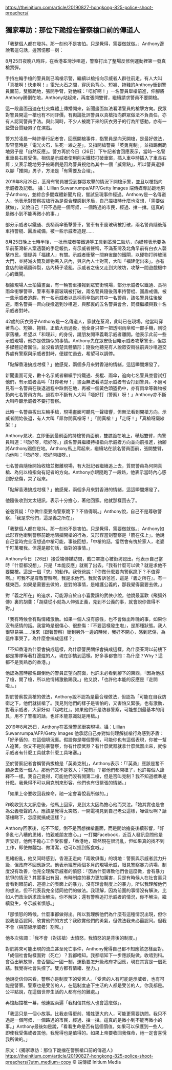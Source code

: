 https://theinitium.com/article/20190827-hongkong-825-police-shoot-preachers/

## 獨家專訪：那位下跪擋在警察槍口前的傳道人

「我整個人都在發抖。那一刻也不是害怕。只是覺得，需要做就做。」Anthony邊說著這句話，邊回憶那一刻：

8月25日夜晚八時許，在香港荃灣沙咀道，警察打出了整場反修例運動裡第一發真槍實彈。

手持左輪手槍的警員剛已鳴槍示警，繼續以槍指向示威者人群往前走。有人大叫「真槍啊！快走啊！」電光火石之間，穿灰色背心、短褲、拖鞋的Anthony衝到警員面前，雙膝跪地，張開手臂，對他喊：「唔好啊！」一名警員舉槍前進，伸腳將Anthony踢倒在地，Anthony站起來，再度張開雙臂，繼續請求警員不要開槍。

這一段畫面迅速在社交媒體上傳播開來，新聞畫面無法看清警員的槍擊方向。民眾對警員開這一槍也有不同評價，有輿論批評警員以真槍指向群眾做法不負責任，亦有人認同警員手法。與此同時，不少人被跪下來的灰衣男子的行為所感動，亦有一些聲音質疑男子在演戲。

警方於凌晨一時許舉行記者會，回應開槍事件，指警員是向天開槍，是最好做法，形容當時是「電光火石，生死一線之差」，又指開槍警員「英勇克制」，並指踢倒跪地男子是「自然反應」。警方再於今日（26日）下午記者會回應表示，當時一名警車車長右肩受傷，相信是示威者使用削尖鐵枝打破車窗，插入車中時插入了車長右肩；又表示跪地男子被踢倒是因為警員視他為其中一個「威脅點」，所以警員選擇以腳「推開」男子，方法是「有需要及合理」。


2019年8月25日，荃灣有警員被受到群眾攻擊的情況下開槍示警，並且以槍指向示威者及記者。 攝：Lillian Suwanrumpa/AFP/Getty Images
端傳媒專訪跪地男子Anthony，並綜合多間媒體新聞片段，嘗試呈現事件經過。Anthony是一名傳道人，他表示對警察拔槍行為是否合理感到矛盾，自己擋槍時什麼也沒想，「需要做就做」，又說自己「只不過是一個阿叔，一個路過的市民，經過、擋一擋。這真的是微小到不能再微小的事。」

部分示威者以鐵通、長柄雨傘衝擊警車，警車有車窗玻璃被打破，兩名警員隨後落車持警棍、圓盾戒備，被一些示威者追趕......

8月25日晚上七時半後，一批示威者帶鐵通等工具到荃灣二陂坊，向媒體表示要為早前荃灣斬人案遇襲的手足報仇，有示威者聲稱，不滿荃灣及北角早前有白衣人襲擊市民，懷疑與「福建人」有關。示威者衝擊一間麻雀館的鐵閘，以硬物打碎玻璃大門，並將滅火筒及雜物丟入店內，與店內人士對罵，大叫「福建佬出來」。亦有食店的玻璃窗碎裂，店內椅子凌亂。示威者之後又走到大陂坊，攻擊一間遊戲機中心的鐵閘。

根據現場人士拍攝畫面，有一輛警車接報到眾安街現場，部分示威者以鐵通、長柄雨傘衝擊警車，警車有車窗玻璃被打破，兩名警員隨後落車持警棍、圓盾戒備，被一些示威者追趕，有一名示威者以長柄雨傘指向其中一名警員，該名警員往後躲避。兩名警員一齊向後撤退到沙咀道，與那裏的五名警員會合，同樣繼續與數十名示威者對峙。

42歲的灰衣男子Anthony是一名傳道人，家就在荃灣，此時已在現場。他當時穿著背心、短褲、拖鞋，正值大雨過後，他全身只帶一把透明雨傘和一部手機，剛從家落樓，希望以「和理非」的身份，請朋友開車義載示威者離開。他表示此前一些示威現場，他亦是做類似的事情。Anthony先在眾安街目睹示威者攻擊警車，但眾多媒體記者圍住，並沒看清楚具體情形；隨後他聽見有人說眾安街往前與沙咀道交界處有警察與示威者對峙，便趕忙過去，希望可以調停。

「點解香港搞成咁樣？」他感覺，兩個多月來對香港的情緒，這這瞬間爆發了。

新聞畫面可見，數十名示威者繼續手持鐵通、長棍、雨傘，追向七名警員並嘗試打他們，有示威者高叫「打你老母！」畫面無法看清楚示威者有否打到警員，不過可見有一名警員在後退過程中跌倒在地，再被一個黃色頭盔扔中，亦有雨傘等雜物被扔向七名警員方向。過程中不斷有人大叫「唔好打（警察）呀！」Anthony亦不斷大叫呼籲示威者不要打警察。

此時一名警員拔出左輪手槍，現場畫面可聽見一聲槍響，但無法看到開槍方向。示威者開始後退，有人大叫「屌你開真槍呀！」「開真槍！」「走呀！」「真槍呀癡線架！」

Anthony見狀，立即衝到最前面的持槍警員面前，雙膝跪在地上，舉起雙臂，向警員叫道：「唔好呀，唔好呀。」該名警員繼續持槍指向示威者方向並向前推進，抬腳將Anthony踢倒在地。Anthony馬上爬起來，繼續站在該名警員面前，張開雙臂，向他叫：「唔好呀，唔好開槍呀。」

七名警員隨後開始收槍並撤離現場，有大批記者繼續追上去，質問警員為何開真槍、為何以槍指向有記者的方向。Anthony亦跟隨跑了一段路，他表示當時內心感到好悲傷，哭了起來。

「點解香港搞成咁樣？」他感覺，兩個多月來對香港的情緒，這這瞬間爆發了。

他隨後收到太太短訊，表示十分擔心，著他回家。他就那樣回去了。

爸爸質疑：「你做什麼要向警察跪下？不值得啊。」Anthony說，自己不是尊敬警察，「我是求他們，這是義之所在」。

「我整個人都在發抖。那一刻也不是害怕。只是覺得，需要做就做。」Anthony如此形容他衝到警察前跪地阻攔開槍的行為，又形容當刻警察是「箭在弦上」。他說自己當時完全沒想過中槍可能，事後回想，「中槍的話，當然會有愧於家人，老婆千叮萬囑我。但還是那句話，做對的事情。」

Anthony今日（26日）接受端傳媒訪問，戴口罩擔心被街坊認出。他表示自己當時「什麼都沒想」，只是「本能反應」就衝了出去。「我有什麼可以做？就是求他不要開槍。這是一個『求』的動作。我爸爸說：『你做什麼要向警察跪下？不值得啊。』可我不是尊敬警察啊，我是求他們。我就告訴爸爸，這是『義之所在』。有一樣東西，如果是需要去做的，是對的事情，是維護公義的，那我覺得需要去做。」

對「義之所在」的追求，可能源自於自小喜愛讀的武俠小說。他說最喜歡《飛狐外傳》裏的胡斐：「胡斐從小就為人伸張正義，見到不公義的事，就會說你做得不對。」

「我有時候會有點情緒激動。如果一個人沒有感性，也不會做出昨晚的事，如果你沒有感情的話。我當時是很傷心、很悲傷：『不要這樣發生啦』，是那種狀態。我人很容易哭……後來（跟著警察）衝到另外一邊的時候，我好不開心，感到悲傷，為這件事哭了。為什麼會搞成這樣？」

「不知香港為什麼會搞成這樣，為什麼警民關係會搞成這樣，為什麼荃灣以前樓下都是排隊等著打邊爐的人，現在卻搞到這樣。好多事都會問：為什麼？Why？這都不是我熟悉的香港。」

他認為當時那名踢倒他的警員正望向前面，也許未必看到腳下的東西，「因為他拔了槍，開了槍，所以他情緒激動踢我。」他又說，「也許他本能的反應是『走開啦』。」

對於警察拔真槍的做法，Anthony說不認為是最合理做法，但認為「可能在自我防衛之下，他們就拔槍了。我見到他們的樣子是害怕的，又害怕又緊張，也有激動，對著示威者，大家好似『起咗杠』。如果他們不是防暴警察，可能想到最基本的用具，用不了警棍的話，也許本能意識就是用槍。」


2019年8月25日，Anthony在荃灣警民衝突現場。攝：Lillian Suwanrumpa/AFP/Getty Images
他承認自己亦對如何理解拔槍行為感到矛盾：「好矛盾的，在這個境況裏。假設你是哪個警察，可能你也有這個表現，你被一幫人追著，你又不是防暴警察，你有什麼武器？有什麼武器就拿什麼武器出來，就像示威者有什麼工具就拿什麼工具堵塞。」

至於警察記者會稱警員拔槍是「英勇克制」，Anthony表示：「『英勇』應該是奮不顧身去救一個人，那他們又不是救人；『克制』？那他們都開槍了，也許每個人詮釋不一樣。我自己覺得，可能他們沒有開第二槍，但是否叫克制？我不知道標準是什麼。我覺得不可以用克制來形容，他們也有很緊張的情緒。」

「如果上帝要收回我條命，祂一定會喜悅我所做的。」

昨晚收到太太訊息後，他馬上回家，見到太太因為擔心他而哭泣。「她其實也是會為公義發聲的人。應該是覺得太突然，一開電視見到自己老公這樣，嘩做乜啊？話落樓睇下，怎麼就搞成這樣？」

Anthony回家後，吃不下飯，倒不是回想擋槍畫面，而是開始擔憂後續影響，「好多亂七八糟的思緒，怕親戚朋友擔心。」一打開Facebook，近百人發訊息問他是否安好。他倒不擔心工作受影響，「香港地，雖然現在很混亂，但如果真的找不到工作，即使做麵包、做清潔，也可以搵到飯食嘅。」

思緒紛亂，他又同時感到，香港正走向「兩敗俱傷」的境地：警察與示威者武力升級，但政府不回應訴求。他表示經歷兩個多月的現場示威，眼見警察暴力清場，制度沒有改善，他完全理解示威者的憤怒：「因為什麼導致他們會這麼做，會有暴力抗爭的情況？其實事出有因，有時制度的暴力更加厲害，只是有時候人在社會裏只會看到眼前的、道德上的表面上的暴力，沒有理會制度上的暴力，所以我理解他們的想法，但不代表我完全認同他們的做法。我理解，因為前面的事情沒有解決，比如人們政治訴求政治解決，你不解決；還有警察追打示威者的情況，你不解決，繼續發生，令示威者憤怒。」

「那憤怒的時候，什麼事都做得出。所以我理解他們為什麼有這種情況出現，但你說我是否認同、欣賞他們的方式？我欣賞他們的勇氣，但做法我未必最認同。但我不會（與前線示威者）割席。」

他多次強調：「我不會（對拔槍）太憤怒，我憤怒的是背後的制度。」

對於將來可能出現的流血甚至死亡事件，Anthony覺得自己都不知應該怎樣面對。「成個社會點樣面對（死亡）？我都唔知。我都唔知下一步應該點做。收唔到科。會否出解放軍，會否變回一國一制，運動要怎升級政府才回應，現在其實是一個死結。我覺得社會失控了。雙方都有情緒、壓力。」

他說從信仰來看，警察亦是制度下的受苦人。「受苦的人有可能是示威者，也有可能是警察。警察也是受苦的人，在這制度底下生活的人都是受苦的人，你我都是。公平點說，在這個世界生活的人都有他的難處。」

再憶起擋槍一幕，他連說兩遍「我相信其他人也會這麼做」。

「我這只是一個小故事。比我走得更前、犧牲更大的人，可能更需要訪問。我只不過是一個阿叔，一個路過的市民，經過、擋一擋。這真的是微小到不能再微小的事。」Anthony最後如是說，「看看生命是否有這個價值。如果可以保護到一些人，即使我受傷或者其他，我覺得也是值得的。如果上帝要收回我條命，祂一定會喜悅我所做的。」

原文：《獨家專訪：那位下跪擋在警察槍口前的傳道人》 https://theinitium.com/article/20190827-hongkong-825-police-shoot-preachers/?utm_medium=copy 
© 端傳媒 Initium Media